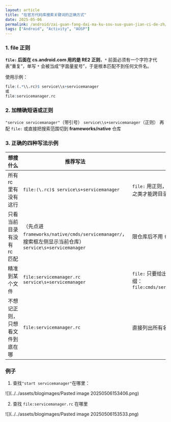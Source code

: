 ```yaml
---
layout: article
title: "在官方代码库搜索关键词的正确方式"
date: 2025-05-06
permalink: /android/zai-guan-fang-dai-ma-ku-sou-suo-guan-jian-ci-de-zh/
tags: ["Android", "Activity", "AOSP"]
---
```


  

### 1. file 正则
**`file:` 后面在 cs.android.com 用的是 RE2 正则**，`*` 前面必须有一个字符才代表“重复”，单写 `*` 会被当成“字面量星号”，于是根本匹配不到任何文件名。

使用示例：

```r
file:(.*\\.rc)$ service\\s+servicemanager 
或
file:servicemanager.rc
```

### 2. 加精确短语或正则
`"service servicemanager"`（带引号）
`service\\s+servicemanager`（正则）
再配 `file:` 或直接把搜索范围切到 **frameworks/native** 仓库

### 3. 正确的四种写法示例

| 想搜什么            | 推荐写法                                                                                 | 说明                                                                      |
| --------------- | ------------------------------------------------------------------------------------ | ----------------------------------------------------------------------- |
| 所有 rc 里有没有这行    | `file:(\.rc)$ service\s+servicemanager`                                              | `file:` 用正则，`.` 不匹配 `/`，所以用 `.*` 或 `[^/]*` 之类才能跨目录。                     |
| 只看当前目录有没有 rc 匹配 | （先点进 `frameworks/native/cmds/servicemanager/`，搜索框左侧显示当前仓库）`service\s+servicemanager` | 限仓库后不用 `file:` 也行，行数少不会淹没。                                              |
| 精准到某个文件         | `file:servicemanager.rc service\s+servicemanager`                                    | `file:` 只要给出完整文件名即可，支持路径前缀：`file:cmds/servicemanager/servicemanager.rc` |
| 不想记正则，只想看文件到底在哪 | `file:servicemanager.rc`                                                             | 直接列出所有名叫 `servicemanager.rc` 的文件。                                       |

### 例子

1. 查找`"start servicemanager"`在哪里：

![](../../assets/blogimages/Pasted image 20250506153406.png)

2. 查找 `file:servicemanager.rc` 在哪里

![](../../assets/blogimages/Pasted image 20250506153533.png)

